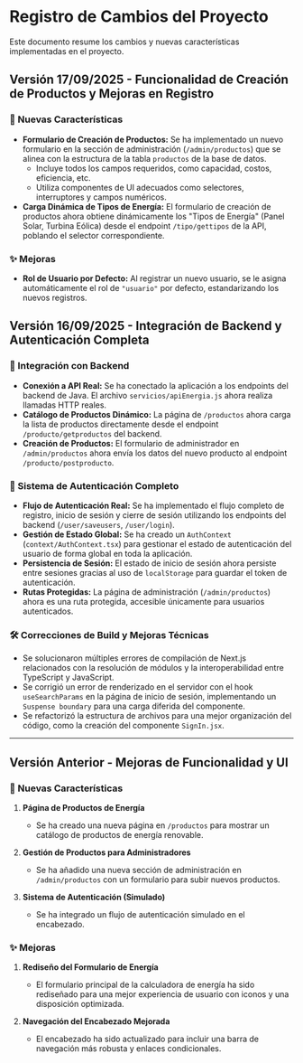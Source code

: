 # Registro de Cambios del Proyecto

Este documento resume los cambios y nuevas características implementadas en el proyecto.

## Versión 17/09/2025 - Funcionalidad de Creación de Productos y Mejoras en Registro

### 🚀 Nuevas Características

-   **Formulario de Creación de Productos:** Se ha implementado un nuevo formulario en la sección de administración (`/admin/productos`) que se alinea con la estructura de la tabla `productos` de la base de datos.
    -   Incluye todos los campos requeridos, como capacidad, costos, eficiencia, etc.
    -   Utiliza componentes de UI adecuados como selectores, interruptores y campos numéricos.
-   **Carga Dinámica de Tipos de Energía:** El formulario de creación de productos ahora obtiene dinámicamente los "Tipos de Energía" (Panel Solar, Turbina Eólica) desde el endpoint `/tipo/gettipos` de la API, poblando el selector correspondiente.

### ✨ Mejoras

-   **Rol de Usuario por Defecto:** Al registrar un nuevo usuario, se le asigna automáticamente el rol de `"usuario"` por defecto, estandarizando los nuevos registros.

## Versión 16/09/2025 - Integración de Backend y Autenticación Completa

### 🔌 Integración con Backend

-   **Conexión a API Real:** Se ha conectado la aplicación a los endpoints del backend de Java. El archivo `servicios/apiEnergia.js` ahora realiza llamadas HTTP reales.
-   **Catálogo de Productos Dinámico:** La página de `/productos` ahora carga la lista de productos directamente desde el endpoint `/producto/getproductos` del backend.
-   **Creación de Productos:** El formulario de administrador en `/admin/productos` ahora envía los datos del nuevo producto al endpoint `/producto/postproducto`.

### 🔐 Sistema de Autenticación Completo

-   **Flujo de Autenticación Real:** Se ha implementado el flujo completo de registro, inicio de sesión y cierre de sesión utilizando los endpoints del backend (`/user/saveusers`, `/user/login`).
-   **Gestión de Estado Global:** Se ha creado un `AuthContext` (`context/AuthContext.tsx`) para gestionar el estado de autenticación del usuario de forma global en toda la aplicación.
-   **Persistencia de Sesión:** El estado de inicio de sesión ahora persiste entre sesiones gracias al uso de `localStorage` para guardar el token de autenticación.
-   **Rutas Protegidas:** La página de administración (`/admin/productos`) ahora es una ruta protegida, accesible únicamente para usuarios autenticados.

### 🛠️ Correcciones de Build y Mejoras Técnicas

-   Se solucionaron múltiples errores de compilación de Next.js relacionados con la resolución de módulos y la interoperabilidad entre TypeScript y JavaScript.
-   Se corrigió un error de renderizado en el servidor con el hook `useSearchParams` en la página de inicio de sesión, implementando un `Suspense boundary` para una carga diferida del componente.
-   Se refactorizó la estructura de archivos para una mejor organización del código, como la creación del componente `SignIn.jsx`.

---

## Versión Anterior - Mejoras de Funcionalidad y UI

### 🚀 Nuevas Características

1.  **Página de Productos de Energía**
    -   Se ha creado una nueva página en `/productos` para mostrar un catálogo de productos de energía renovable.

2.  **Gestión de Productos para Administradores**
    -   Se ha añadido una nueva sección de administración en `/admin/productos` con un formulario para subir nuevos productos.

3.  **Sistema de Autenticación (Simulado)**
    -   Se ha integrado un flujo de autenticación simulado en el encabezado.

### ✨ Mejoras

1.  **Rediseño del Formulario de Energía**
    -   El formulario principal de la calculadora de energía ha sido rediseñado para una mejor experiencia de usuario con iconos y una disposición optimizada.

2.  **Navegación del Encabezado Mejorada**
    -   El encabezado ha sido actualizado para incluir una barra de navegación más robusta y enlaces condicionales.